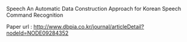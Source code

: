Speech
An Automatic Data Construction Approach for Korean Speech Command Recognition

Paper url : http://www.dbpia.co.kr/journal/articleDetail?nodeId=NODE09284352
